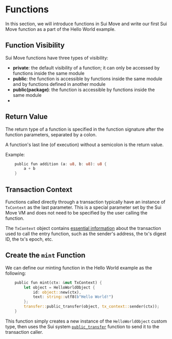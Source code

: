 # Functions

In this section, we will introduce functions in Sui Move and write our first Sui Move function as a part of the Hello World example. 

## Function Visibility

Sui Move functions have three types of visibility:

- **private**: the default visibility of a function; it can only be accessed by functions inside the same module
- **public**: the function is accessible by functions inside the same module and by functions defined in another module
- **public(package)**: the function is accessible by functions inside the same module
- 

## Return Value

The return type of a function is specified in the function signature after the function parameters, separated by a colon. 

A function's last line (of execution) without a semicolon is the return value. 

Example:

```rust
    public fun addition (a: u8, b: u8): u8 {
        a + b    
    }
```

<!--
## Entry Functions

In Sui Move, entry functions are simply functions that can be called by transactions. They must satisfy the following three requirements:

- Denoted by the keyword `entry`
- have no return value
- (optional) have a mutable reference to an instance of the `TxContext` type in the last parameter

-->

## Transaction Context

Functions called directly through a transaction typically have an instance of `TxContext` as the last parameter. This is a special parameter set by the Sui Move VM and does not need to be specified by the user calling the function. 

The `TxContext` object contains [essential information](https://github.com/MystenLabs/sui/blob/main/crates/sui-framework/packages/sui-framework/sources/tx_context.move) about the transaction used to call the entry function, such as the sender's address, the tx's digest ID, the tx's epoch, etc. 

## Create the `mint` Function 

We can define our minting function in the Hello World example as the following:

```rust
    public fun mint(ctx: &mut TxContext) {
        let object = HelloWorldObject {
            id: object::new(ctx),
            text: string::utf8(b"Hello World!")
        };
        transfer::public_transfer(object, tx_context::sender(ctx));
    }
```

This function simply creates a new instance of the `HelloWorldObject` custom type, then uses the Sui system [`public_transfer`](https://github.com/MystenLabs/sui/blob/main/crates/sui-framework/docs/sui-framework/transfer.md#function-public_transfer) function to send it to the transaction caller. 

